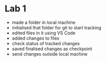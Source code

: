 # Lab 1
- made a folder in local machine
- initialised that folder for git to start tracking
- edited files in it using VS Code
- added changes to files
- check status of tracked changes
- saved finalised  changes as checkpoint
- send changes outside local machine